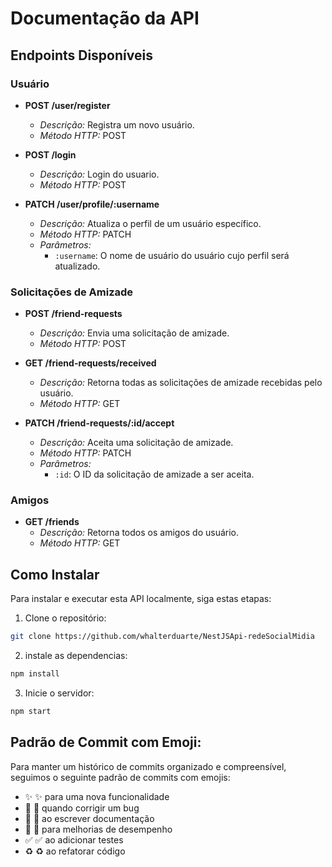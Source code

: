 # Documentação da API

## Endpoints Disponíveis

### Usuário

- **POST /user/register**
  - *Descrição:* Registra um novo usuário.
  - *Método HTTP:* POST

- **POST /login**
  - *Descrição:* Login do usuario.
  - *Método HTTP:* POST

- **PATCH /user/profile/:username**
  - *Descrição:* Atualiza o perfil de um usuário específico.
  - *Método HTTP:* PATCH
  - *Parâmetros:*
    - `:username`: O nome de usuário do usuário cujo perfil será atualizado.

### Solicitações de Amizade

- **POST /friend-requests**
  - *Descrição:* Envia uma solicitação de amizade.
  - *Método HTTP:* POST

- **GET /friend-requests/received**
  - *Descrição:* Retorna todas as solicitações de amizade recebidas pelo usuário.
  - *Método HTTP:* GET

- **PATCH /friend-requests/:id/accept**
  - *Descrição:* Aceita uma solicitação de amizade.
  - *Método HTTP:* PATCH
  - *Parâmetros:*
    - `:id`: O ID da solicitação de amizade a ser aceita.

### Amigos

- **GET /friends**
  - *Descrição:* Retorna todos os amigos do usuário.
  - *Método HTTP:* GET


## Como Instalar

Para instalar e executar esta API localmente, siga estas etapas:

1. Clone o repositório:

```bash
git clone https://github.com/whalterduarte/NestJSApi-redeSocialMidia
```
02. instale as dependencias:
```bash
npm install
```
03. Inicie o servidor:
```bash
npm start
```

## Padrão de Commit com Emoji:
Para manter um histórico de commits organizado e compreensível, seguimos o seguinte padrão de commits com emojis:

- :sparkles: :sparkles: para uma nova funcionalidade
- :bug: :bug: quando corrigir um bug
- :memo: :memo: ao escrever documentação
- :rocket: :rocket: para melhorias de desempenho
- :white_check_mark: :white_check_mark: ao adicionar testes
- :recycle: :recycle: ao refatorar código
